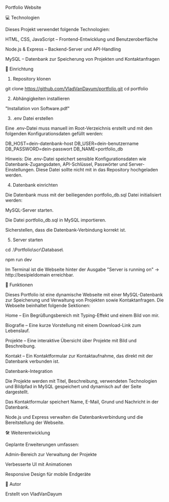 Portfolio Website

💻 Technologien

Dieses Projekt verwendet folgende Technologien:

HTML, CSS, JavaScript – Frontend-Entwicklung und Benutzeroberfläche

Node.js & Express – Backend-Server und API-Handling

MySQL – Datenbank zur Speicherung von Projekten und Kontaktanfragen

🔧 Einrichtung

1. Repository klonen

git clone https://github.com/VladVanDayum/portfolio.git
cd portfolio

2. Abhängigkeiten installieren

"Installation von Software.pdf"

3. .env Datei erstellen

Eine .env-Datei muss manuell im Root-Verzeichnis erstellt und mit den folgenden Konfigurationsdaten gefüllt werden:

DB_HOST=dein-datenbank-host
DB_USER=dein-benutzername
DB_PASSWORD=dein-passwort
DB_NAME=portfolio_db

Hinweis: Die .env-Datei speichert sensible Konfigurationsdaten wie Datenbank-Zugangsdaten, API-Schlüssel, Passwörter und Server-Einstellungen. Diese Datei sollte nicht mit in das Repository hochgeladen werden.

4. Datenbank einrichten

Die Datenbank muss mit der beiliegenden portfolio_db.sql Datei initialisiert werden:

MySQL-Server starten.

Die Datei portfolio_db.sql in MySQL importieren.

Sicherstellen, dass die Datenbank-Verbindung korrekt ist.

5. Server starten

cd .\Portfolio\scr\Database\

npm run dev

Im Terminal ist die Webseite hinter der Ausgabe "Server is running on" -> http://besipieldomain erreichbar.

🌟 Funktionen

Dieses Portfolio ist eine dynamische Webseite mit einer MySQL-Datenbank zur Speicherung und Verwaltung von Projekten sowie Kontaktanfragen. Die Webseite beinhaltet folgende Sektionen:

Home – Ein Begrüßungsbereich mit Typing-Effekt und einem Bild von mir.

Biografie – Eine kurze Vorstellung mit einem Download-Link zum Lebenslauf.

Projekte – Eine interaktive Übersicht über Projekte mit Bild und Beschreibung.

Kontakt – Ein Kontaktformular zur Kontaktaufnahme, das direkt mit der Datenbank verbunden ist.

Datenbank-Integration

Die Projekte werden mit Titel, Beschreibung, verwendeten Technologien und Bildpfad in MySQL gespeichert und dynamisch auf der Seite dargestellt.

Das Kontaktformular speichert Name, E-Mail, Grund und Nachricht in der Datenbank.

Node.js und Express verwalten die Datenbankverbindung und die Bereitstellung der Webseite.

🛠️ Weiterentwicklung

Geplante Erweiterungen umfassen:

Admin-Bereich zur Verwaltung der Projekte

Verbesserte UI mit Animationen

Responsive Design für mobile Endgeräte

👤 Autor

Erstellt von VladVanDayum
